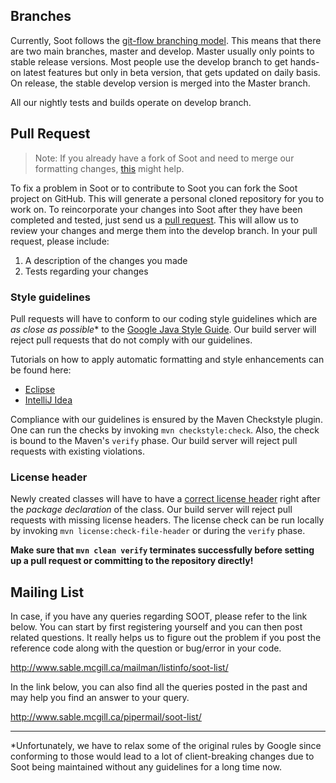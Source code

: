 ## Branches  

Currently, Soot follows the [git-flow branching model](http://nvie.com/posts/a-successful-git-branching-model/). This means that there are two main branches, master and develop. Master usually only points to stable release versions. Most people use the develop branch to get hands-on latest features but only in beta version, that gets updated on daily basis. On release, the stable develop version is merged into the Master branch.

All our nightly tests and builds operate on develop branch.

## Pull Request  
> Note: If you already have a fork of Soot and need to merge our formatting changes, [this](https://github.com/soot-oss/soot/wiki/Merging-changes-after-introduction-of-formatting-guidelines) might help.

To fix a problem in Soot or to contribute to Soot you can fork the Soot project on GitHub. This will generate a personal cloned repository for you to work on. To reincorporate your changes into Soot after they have been completed and tested, just send us a [pull request](https://help.github.com/articles/using-pull-requests). This will allow us to review your changes and merge them into the develop branch. In your pull request, please include: 
1. A description of the changes you made
2. Tests regarding your changes 

### Style guidelines

Pull requests will have to conform to our coding style guidelines which are _as close as possible_* to the [Google Java Style Guide](https://google.github.io/styleguide/javaguide.html). Our build server will reject pull requests that do not comply with our guidelines.

Tutorials on how to apply automatic formatting and style enhancements can be found here:
* [Eclipse](https://github.com/soot-oss/soot/wiki/Formatting-for-Eclipse)
* [IntelliJ Idea](https://github.com/soot-oss/soot/wiki/Formatting-for-IntelliJ)

Compliance with our guidelines is ensured by the Maven Checkstyle plugin. One can run the checks by invoking `mvn checkstyle:check`. Also, the check is bound to the Maven's `verify` phase. 
Our build server will reject pull requests with existing violations. 

### License header

Newly created classes will have to have a [correct license header](https://github.com/soot-oss/soot/wiki/License-Header) right after the _package declaration_ of the class. Our build server will reject pull requests with missing license headers. The license check can be run locally by invoking `mvn license:check-file-header` or during the `verify` phase.

**Make sure that `mvn clean verify` terminates successfully before setting up a pull request or committing to the repository directly!**



## Mailing List  

In case, if you have any queries regarding SOOT, please refer to the link below. You can start by first registering yourself and you can then post related questions. It really helps us to figure out the problem if you post the reference code along with the question or bug/error in your code.

http://www.sable.mcgill.ca/mailman/listinfo/soot-list/

In the link below, you can also find all the queries posted in the past and may help you find an answer to your query.

http://www.sable.mcgill.ca/pipermail/soot-list/

---

*Unfortunately, we have to relax some of the original rules by Google since conforming to those would lead to a lot of client-breaking changes due to Soot being maintained without any guidelines for a long time now.
